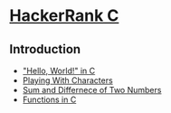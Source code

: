 # [HackerRank C](https://www.hackerrank.com/domains/c)

## Introduction

- ["Hello, World!" in C](https://www.hackerrank.com/challenges/hello-world-c/problem)
- [Playing With Characters](https://www.hackerrank.com/challenges/playing-with-characters/problem)
- [Sum and Differnece of Two Numbers](https://www.hackerrank.com/challenges/sum-numbers-c/problem)
- [Functions in C](https://www.hackerrank.com/challenges/functions-in-c/problem)